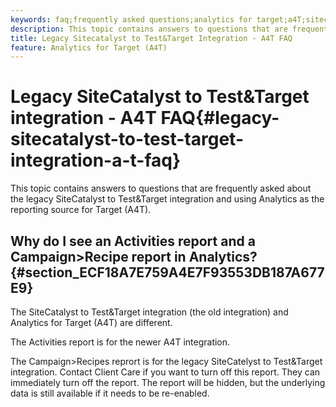 ```yaml
---
keywords: faq;frequently asked questions;analytics for target;a4T;sitecatalyst;campaign>recipe;test&target;integration
description: This topic contains answers to questions that are frequently asked about the legacy SiteCatalyst to Test&Target integration and using Analytics as the reporting source for Target (A4T).
title: Legacy Sitecatalyst to Test&Target Integration - A4T FAQ
feature: Analytics for Target (A4T)
---
```


# Legacy SiteCatalyst to Test&Target integration - A4T FAQ{#legacy-sitecatalyst-to-test-target-integration-a-t-faq}

This topic contains answers to questions that are frequently asked about the legacy SiteCatalyst to Test&Target integration and using Analytics as the reporting source for Target (A4T).

## Why do I see an Activities report and a Campaign>Recipe report in Analytics? {#section_ECF18A7E759A4E7F93553DB187A677E9}

The SiteCatalyst to Test&Target integration (the old integration) and Analytics for Target (A4T) are different.

The Activities report is for the newer A4T integration.

The Campaign>Recipes reprort is for the legacy SiteCatelyst to Test&Target integration. Contact Client Care if you want to turn off this report. They can immediately turn off the report. The report will be hidden, but the underlying data is still available if it needs to be re-enabled. 

